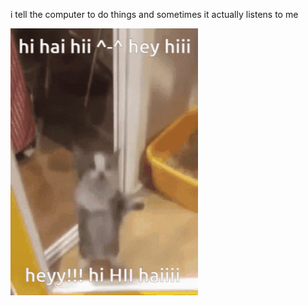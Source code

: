 i tell the computer to do things and sometimes it actually listens to me
<!--START_SECTION:update_image-->
<img src=https://raw.githubusercontent.com/sneakykestrel/sneakykestrel/main/.github/images/heyy!!!-hi-HII-haiiii.gif height="" width="300" align=left alt=kitty />
<!--END_SECTION:update_image-->

